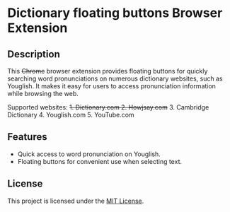 # Dictionary floating buttons Browser Extension



## Description

This ~~Chrome~~ browser extension provides floating buttons for quickly searching word pronunciations on numerous dictionary websites, such as Youglish. It makes it easy for users to access pronunciation information while browsing the web.

Supported websites:
~~1. Dictionary.com
2. Howjsay.com~~
3. Cambridge Dictionary
4. Youglish.com
5. YouTube.com


## Features

- Quick access to word pronunciation on Youglish.
- Floating buttons for convenient use when selecting text.





## License

This project is licensed under the [MIT License](LICENSE).


